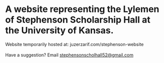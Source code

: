 # A website representing the Lylemen of Stephenson Scholarship Hall at the University of Kansas. 
Website temporarily hosted at: juzerzarif.com/stephenson-website
<br><br>Have a suggestion? Email stephensonscholhall52@gmail.com
